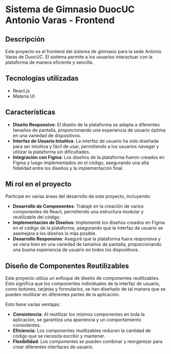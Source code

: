 # Sistema de Gimnasio DuocUC Antonio Varas - Frontend

## Descripción

Este proyecto es el frontend del sistema de gimnasio para la sede Antonio Varas de DuocUC. El sistema permite a los usuarios interactuar con la plataforma de manera eficiente y sencilla.

## Tecnologías utilizadas

- React.js
- Materia UI

## Características

- **Diseño Responsivo**: El diseño de la plataforma se adapta a diferentes tamaños de pantalla, proporcionando una experiencia de usuario óptima en una variedad de dispositivos.
- **Interfaz de Usuario Intuitiva**: La interfaz de usuario ha sido diseñada para ser intuitiva y fácil de usar, permitiendo a los usuarios navegar y utilizar la plataforma sin dificultades.
- **Integración con Figma**: Los diseños de la plataforma fueron creados en Figma y luego implementados en el código, asegurando una alta fidelidad entre los diseños y la implementación final.

## Mi rol en el proyecto

Participé en varias áreas del desarrollo de este proyecto, incluyendo:

- **Desarrollo de Componentes**: Trabajé en la creación de varios componentes de React, permitiendo una estructura modular y reutilizable del código.
- **Implementación de Diseños**: Implementé los diseños creados en Figma en el código de la plataforma, asegurando que la interfaz de usuario se asemejara a los diseños lo más posible.
- **Desarrollo Responsivo**: Aseguré que la plataforma fuera responsiva y se viera bien en una variedad de tamaños de pantalla, proporcionando una buena experiencia de usuario en todos los dispositivos.
## Diseño de Componentes Reutilizables

Este proyecto utiliza un enfoque de diseño de componentes reutilizables. Esto significa que los componentes individuales de la interfaz de usuario, como botones, tarjetas y formularios, se han diseñado de tal manera que se pueden reutilizar en diferentes partes de la aplicación.

Esto tiene varias ventajas:

- **Consistencia**: Al reutilizar los mismos componentes en toda la aplicación, se garantiza una apariencia y un comportamiento consistentes.
- **Eficiencia**: Los componentes reutilizables reducen la cantidad de código que se necesita escribir y mantener.
- **Flexibilidad**: Los componentes se pueden combinar y reorganizar para crear diferentes interfaces de usuario.
